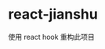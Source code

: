 <!--
 * @Author: Hale
 * @Description: 
 * @Date: 2018-10-25
 * @LastEditTime: 2019-05-22
 -->
# react-jianshu

使用 react hook 重构此项目